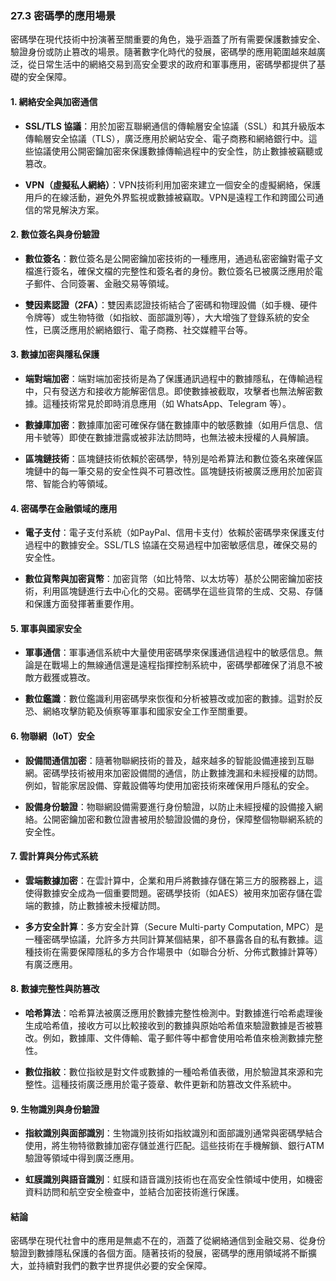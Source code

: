 ### **27.3 密碼學的應用場景**

密碼學在現代技術中扮演著至關重要的角色，幾乎涵蓋了所有需要保護數據安全、驗證身份或防止篡改的場景。隨著數字化時代的發展，密碼學的應用範圍越來越廣泛，從日常生活中的網絡交易到高安全要求的政府和軍事應用，密碼學都提供了基礎的安全保障。

#### **1. 網絡安全與加密通信**

- **SSL/TLS 協議**：用於加密互聯網通信的傳輸層安全協議（SSL）和其升級版本傳輸層安全協議（TLS），廣泛應用於網站安全、電子商務和網絡銀行中。這些協議使用公開密鑰加密來保護數據傳輸過程中的安全性，防止數據被竊聽或篡改。
  
- **VPN（虛擬私人網絡）**：VPN技術利用加密來建立一個安全的虛擬網絡，保護用戶的在線活動，避免外界監視或數據被竊取。VPN是遠程工作和跨國公司通信的常見解決方案。

#### **2. 數位簽名與身份驗證**

- **數位簽名**：數位簽名是公開密鑰加密技術的一種應用，通過私密密鑰對電子文檔進行簽名，確保文檔的完整性和簽名者的身份。數位簽名已被廣泛應用於電子郵件、合同簽署、金融交易等領域。

- **雙因素認證（2FA）**：雙因素認證技術結合了密碼和物理設備（如手機、硬件令牌等）或生物特徵（如指紋、面部識別等），大大增強了登錄系統的安全性，已廣泛應用於網絡銀行、電子商務、社交媒體平台等。

#### **3. 數據加密與隱私保護**

- **端對端加密**：端對端加密技術是為了保護通訊過程中的數據隱私，在傳輸過程中，只有發送方和接收方能解密信息。即使數據被截取，攻擊者也無法解密數據。這種技術常見於即時消息應用（如 WhatsApp、Telegram 等）。

- **數據庫加密**：數據庫加密可確保存儲在數據庫中的敏感數據（如用戶信息、信用卡號等）即使在數據泄露或被非法訪問時，也無法被未授權的人員解讀。

- **區塊鏈技術**：區塊鏈技術依賴於密碼學，特別是哈希算法和數位簽名來確保區塊鏈中的每一筆交易的安全性與不可篡改性。區塊鏈技術被廣泛應用於加密貨幣、智能合約等領域。

#### **4. 密碼學在金融領域的應用**

- **電子支付**：電子支付系統（如PayPal、信用卡支付）依賴於密碼學來保護支付過程中的數據安全。SSL/TLS 協議在交易過程中加密敏感信息，確保交易的安全性。

- **數位貨幣與加密貨幣**：加密貨幣（如比特幣、以太坊等）基於公開密鑰加密技術，利用區塊鏈進行去中心化的交易。密碼學在這些貨幣的生成、交易、存儲和保護方面發揮著重要作用。

#### **5. 軍事與國家安全**

- **軍事通信**：軍事通信系統中大量使用密碼學來保護通信過程中的敏感信息。無論是在戰場上的無線通信還是遠程指揮控制系統中，密碼學都確保了消息不被敵方截獲或篡改。

- **數位鑑識**：數位鑑識利用密碼學來恢復和分析被篡改或加密的數據。這對於反恐、網絡攻擊防範及偵察等軍事和國家安全工作至關重要。

#### **6. 物聯網（IoT）安全**

- **設備間通信加密**：隨著物聯網技術的普及，越來越多的智能設備連接到互聯網。密碼學技術被用來加密設備間的通信，防止數據洩漏和未經授權的訪問。例如，智能家居設備、穿戴設備等均使用加密技術來確保用戶隱私的安全。

- **設備身份驗證**：物聯網設備需要進行身份驗證，以防止未經授權的設備接入網絡。公開密鑰加密和數位證書被用於驗證設備的身份，保障整個物聯網系統的安全性。

#### **7. 雲計算與分佈式系統**

- **雲端數據加密**：在雲計算中，企業和用戶將數據存儲在第三方的服務器上，這使得數據安全成為一個重要問題。密碼學技術（如AES）被用來加密存儲在雲端的數據，防止數據被未授權訪問。

- **多方安全計算**：多方安全計算（Secure Multi-party Computation, MPC）是一種密碼學協議，允許多方共同計算某個結果，卻不暴露各自的私有數據。這種技術在需要保障隱私的多方合作場景中（如聯合分析、分佈式數據計算等）有廣泛應用。

#### **8. 數據完整性與防篡改**

- **哈希算法**：哈希算法被廣泛應用於數據完整性檢測中。對數據進行哈希處理後生成哈希值，接收方可以比較接收到的數據與原始哈希值來驗證數據是否被篡改。例如，數據庫、文件傳輸、電子郵件等中都會使用哈希值來檢測數據完整性。

- **數位指紋**：數位指紋是對文件或數據的一種哈希值表徵，用於驗證其來源和完整性。這種技術廣泛應用於電子簽章、軟件更新和防篡改文件系統中。

#### **9. 生物識別與身份驗證**

- **指紋識別與面部識別**：生物識別技術如指紋識別和面部識別通常與密碼學結合使用，將生物特徵數據加密存儲並進行匹配。這些技術在手機解鎖、銀行ATM驗證等領域中得到廣泛應用。

- **虹膜識別與語音識別**：虹膜和語音識別技術也在高安全性領域中使用，如機密資料訪問和航空安全檢查中，並結合加密技術進行保護。

#### **結論**

密碼學在現代社會中的應用是無處不在的，涵蓋了從網絡通信到金融交易、從身份驗證到數據隱私保護的各個方面。隨著技術的發展，密碼學的應用領域將不斷擴大，並持續對我們的數字世界提供必要的安全保障。
